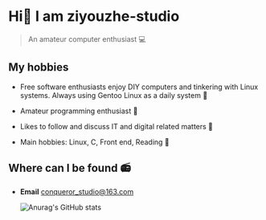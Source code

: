 # Hi👋 I am ziyouzhe-studio

> An amateur computer enthusiast 💻

## My hobbies

* Free software enthusiasts enjoy DIY computers and tinkering with Linux systems. Always using Gentoo Linux as a daily system 🚬
* Amateur programming enthusiast  🧠
* Likes to follow and discuss IT and digital related matters 🚀

* Main hobbies: Linux, C, Front end, Reading 📖

## Where can I be found 📻

* **Email** conqueror_studio@163.com

  

  

  ![Anurag's GitHub stats](https://github-readme-stats.vercel.app/api?username=ziyouzhe-studio&show_icons=true&theme=cobalt)
